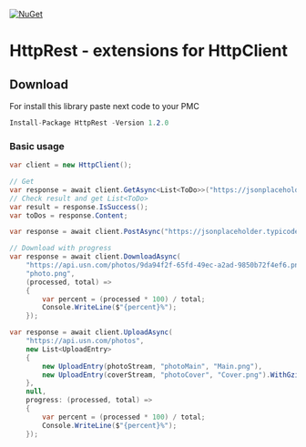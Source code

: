 [![NuGet](https://img.shields.io/nuget/v/Yaroslav08.HttpRest.svg)](https://www.nuget.org/packages/HttpRest)
# HttpRest - extensions for HttpClient
## Download
For install this library paste next code to your PMC
```csharp
Install-Package HttpRest -Version 1.2.0
```
 ### Basic usage

```csharp
var client = new HttpClient();

// Get
var response = await client.GetAsync<List<ToDo>>("https://jsonplaceholder.typicode.com/todos");
// Check result and get List<ToDo>
var result = response.IsSuccess();
var toDos = response.Content; 

var response = await client.PostAsync("https://jsonplaceholder.typicode.com/todos", new PostRequest { Title = "Hello world!" }, compress: true); //use compress

// Download with progress
var response = await client.DownloadAsync(
    "https://api.usn.com/photos/9da94f2f-65fd-49ec-a2ad-9850b72f4ef6.png",
    "photo.png",
    (processed, total) =>
    {
        var percent = (processed * 100) / total;
        Console.WriteLine($"{percent}%");
    });

var response = await client.UploadAsync(
    "https://api.usn.com/photos",
    new List<UploadEntry>
    {
        new UploadEntry(photoStream, "photoMain", "Main.png"),
        new UploadEntry(coverStream, "photoCover", "Cover.png").WithGzip()
    },
    null,
    progress: (processed, total) =>
    {
        var percent = (processed * 100) / total;
        Console.WriteLine($"{percent}%");
    });
```
